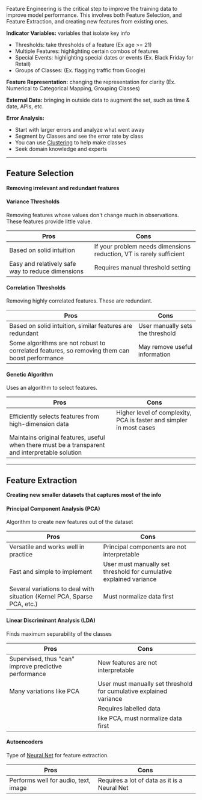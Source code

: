
 Feature Engineering is the critical step to improve the training data to improve model performance. This involves both Feature Selection, and Feature Extraction, and creating new features from existing ones.

**Indicator Variables:** variables that isolate key info
- Thresholds: take thresholds of a feature (Ex age >= 21)
- Multiple Features: highlighting certain combos of features
- Special Events: highlighting special dates or events (Ex. Black Friday for Retail)
- Groups of Classes:  (Ex. flagging traffic from Google)

**Feature Representation:** changing the representation for clarity (Ex. Numerical to Categorical  Mapping, Grouping Classes)

**External Data:** bringing in outside data to augment the set, such as time & date, APIs, etc.

**Error Analysis:** 
- Start with larger errors and analyze what went away
- Segment by Classes and see the error rate by class
- You can use [Clustering](Clustering.md) to help make classes
- Seek domain knowledge and experts


---
## Feature Selection
**Removing irrelevant and redundant features**

#### Variance Thresholds
Removing features whose values don't change much in observations. These features provide little value.

| Pros | Cons |
| --- | --- |
| Based on solid intuition| If your problem needs dimensions reduction, VT is rarely sufficient |
| Easy and relatively safe way to reduce dimensions | Requires manual threshold setting |

#### Correlation Thresholds
Removing highly correlated features. These are redundant.

| Pros | Cons |
| --- | --- |
| Based on solid intuition, similar features are redundant | User manually sets the threshold |
| Some algorithms are not robust to correlated features, so removing them can boost performance | May remove useful information |

#### Genetic Algorithm
Uses an algorithm to select features.

| Pros | Cons |
| --- | --- |
| Efficiently selects features from high-dimension data | Higher level of complexity, PCA is faster and simpler in most cases |
| Maintains original features, useful when there must be a transparent and interpretable solution | |


---
## Feature Extraction
**Creating new smaller datasets that captures most of the info**

#### Principal Component Analysis (PCA)
Algorithm to create new features out of the dataset

| Pros | Cons |
| --- | --- |
| Versatile and works well in practice | Principal components are not interpretable |
| Fast and simple to implement | User must manually set threshold for cumulative explained variance |
| Several variations to deal with situation (Kernel PCA, Sparse PCA, etc.) | Must normalize data first |

#### Linear Discriminant Analysis (LDA)
Finds maximum separability of the classes

| Pros | Cons |
| --- | --- |
| Supervised, thus "can" improve predictive performance | New features are not interpretable |
| Many variations like PCA | User must manually set threshold for cumulative explained variance |
| | Requires labelled data |
| | like PCA, must normalize data first |

#### Autoencoders
Type of [Neural Net](Neural%20Net.md) for feature extraction.

| Pros | Cons |
| --- | --- |
| Performs well for audio, text, image | Requires a lot of data as it is a Neural Net |
